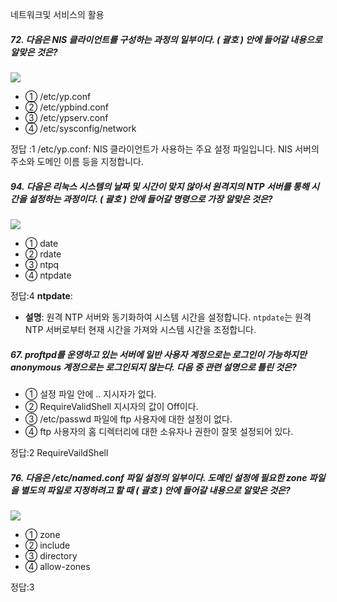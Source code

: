 네트워크및 서비스의 활용

##### 72. 다음은 NIS 클라이언트를 구성하는 과정의 일부이다. ( 괄호 ) 안에 들어갈 내용으로 알맞은 것은?

![](https://www.kinz.kr/data/exam/AwkZOoyF/r120180908m72-lI11iedw9i.gif)

- ① /etc/yp.conf
- ② /etc/ypbind.conf
- ③ /etc/ypserv.conf
- ④ /etc/sysconfig/network

정답 :1 
/etc/yp.conf: NIS 클라이언트가 사용하는 주요 설정 파일입니다. NIS 서버의 주소와 도메인 이름 등을 지정합니다.

##### 94. 다음은 리눅스 시스템의 날짜 및 시간이 맞지 않아서 원격지의 NTP 서버를 통해 시간을 설정하는 과정이다. ( 괄호 ) 안에 들어갈 명령으로 가장 알맞은 것은?

![](https://www.kinz.kr/data/exam/AwkZOoyF/r120180908m94-Rfo7Ps7vTf.gif)

- ① date
- ② rdate
- ③ ntpq
- ④ ntpdate

정답:4
**ntpdate**:
- **설명**: 원격 NTP 서버와 동기화하여 시스템 시간을 설정합니다. `ntpdate`는 원격 NTP 서버로부터 현재 시간을 가져와 시스템 시간을 조정합니다.

##### 67. proftpd를 운영하고 있는 서버에 일반 사용자 계정으로는 로그인이 가능하지만 anonymous 계정으로는 로그인되지 않는다. 다음 중 관련 설명으로 틀린 것은?

- ① 설정 파일 안에 <Anonymous> ..</Anonymous> 지시자가 없다.
- ② RequireValidShell 지시자의 값이 Off이다.
- ③ /etc/passwd 파일에 ftp 사용자에 대한 설정이 없다.
- ④ ftp 사용자의 홈 디렉터리에 대한 소유자나 권한이 잘못 설정되어 있다.

정답:2
RequireVaildShell

##### 76. 다음은 /etc/named.conf 파일 설정의 일부이다. 도메인 설정에 필요한 zone 파일을 별도의 파일로 지정하려고 할 때 ( 괄호 ) 안에 들어갈 내용으로 알맞은 것은?

![](https://www.kinz.kr/data/exam/i90vaK1xa/r120200613m76-ya2VfjCccbD.gif)

- ① zone
- ② include
- ③ directory
- ④ allow-zones

정답:3
